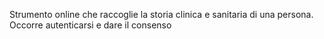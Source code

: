 Strumento online che raccoglie la storia clinica e sanitaria di una persona. Occorre autenticarsi e dare il consenso
